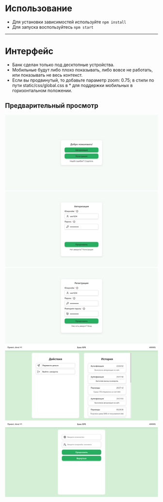 # Использование
- Для установки зависимостей используйте ```npm install```
- Для запуска воспользуйтесь ```npm start```

---

# Интерфейс
- Банк сделан только под десктопные устройства.
- Мобильные будут либо плохо показывать, либо вовсе не работать, или показывать не весь контекст.
- Если вы продвинутый, то добавьте параметр zoom: 0.75; в стили по пути static/css/global.css в * для поддержки мобильных в горизонтальном положении.

## Предварительный просмотр
![Главная страница](previews/auth.png)
![Вкладка авторизации](previews/login.png)
![Вкладка регистрации](previews/register.png)
![Главная вкладка аккаунта](previews/banking.png)
![Вкладка пересыла монет](previews/transaction.png)